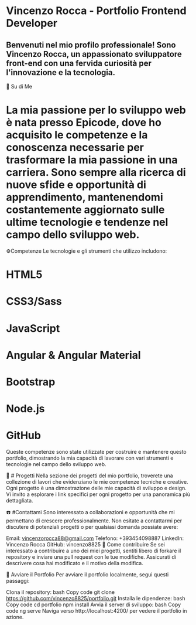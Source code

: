 # Vincenzo Rocca - Portfolio Frontend Developer
## Benvenuti nel mio profilo professionale! Sono Vincenzo Rocca, un appassionato sviluppatore front-end con una fervida curiosità per l'innovazione e la tecnologia.

:man: Su di Me
# La mia passione per lo sviluppo web è nata presso Epicode, dove ho acquisito le competenze e la conoscenza necessarie per trasformare la mia passione in una carriera. Sono sempre alla ricerca di nuove sfide e opportunità di apprendimento, mantenendomi costantemente aggiornato sulle ultime tecnologie e tendenze nel campo dello sviluppo web.

:gear:Competenze
Le tecnologie e gli strumenti che utilizzo includono:

# HTML5
# CSS3/Sass
# JavaScript
# Angular & Angular Material
# Bootstrap
# Node.js
# GitHub
Queste competenze sono state utilizzate per costruire e mantenere questo portfolio, dimostrando la mia capacità di lavorare con vari strumenti e tecnologie nel campo dello sviluppo web.

:file_folder: # Progetti
Nella sezione dei progetti del mio portfolio, troverete una collezione di lavori che evidenziano le mie competenze tecniche e creative. Ogni progetto è una dimostrazione delle mie capacità di sviluppo e design. Vi invito a esplorare i link specifici per ogni progetto per una panoramica più dettagliata.

:phone: #Contattami
Sono interessato a collaborazioni e opportunità che mi permettano di crescere professionalmente. Non esitate a contattarmi per discutere di potenziali progetti o per qualsiasi domanda possiate avere:

Email: vincenzorocca88@gmail.com
Telefono: +393454098887
LinkedIn: Vincenzo Rocca
GitHub: vincenzo8825
:handshake: Come contribuire
Se sei interessato a contribuire a uno dei miei progetti, sentiti libero di forkare il repository e inviare una pull request con le tue modifiche. Assicurati di descrivere cosa hai modificato e il motivo della modifica.

:rocket: Avviare il Portfolio
Per avviare il portfolio localmente, segui questi passaggi:

Clona il repository:
bash
Copy code
git clone https://github.com/vincenzo8825/portfolio.git
Installa le dipendenze:
bash
Copy code
cd portfolio
npm install
Avvia il server di sviluppo:
bash
Copy code
ng serve
Naviga verso http://localhost:4200/ per vedere il portfolio in azione.
